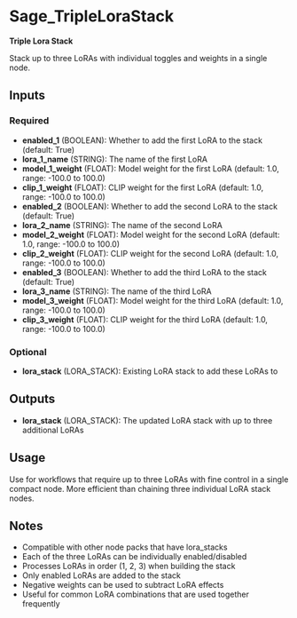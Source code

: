 # Sage_TripleLoraStack

**Triple Lora Stack**

Stack up to three LoRAs with individual toggles and weights in a single node.

## Inputs

### Required

- **enabled_1** (BOOLEAN): Whether to add the first LoRA to the stack (default: True)
- **lora_1_name** (STRING): The name of the first LoRA
- **model_1_weight** (FLOAT): Model weight for the first LoRA (default: 1.0, range: -100.0 to 100.0)
- **clip_1_weight** (FLOAT): CLIP weight for the first LoRA (default: 1.0, range: -100.0 to 100.0)
- **enabled_2** (BOOLEAN): Whether to add the second LoRA to the stack (default: True)
- **lora_2_name** (STRING): The name of the second LoRA
- **model_2_weight** (FLOAT): Model weight for the second LoRA (default: 1.0, range: -100.0 to 100.0)
- **clip_2_weight** (FLOAT): CLIP weight for the second LoRA (default: 1.0, range: -100.0 to 100.0)
- **enabled_3** (BOOLEAN): Whether to add the third LoRA to the stack (default: True)
- **lora_3_name** (STRING): The name of the third LoRA
- **model_3_weight** (FLOAT): Model weight for the third LoRA (default: 1.0, range: -100.0 to 100.0)
- **clip_3_weight** (FLOAT): CLIP weight for the third LoRA (default: 1.0, range: -100.0 to 100.0)

### Optional

- **lora_stack** (LORA_STACK): Existing LoRA stack to add these LoRAs to

## Outputs

- **lora_stack** (LORA_STACK): The updated LoRA stack with up to three additional LoRAs

## Usage

Use for workflows that require up to three LoRAs with fine control in a single compact node. More efficient than chaining three individual LoRA stack nodes.

## Notes

- Compatible with other node packs that have lora_stacks
- Each of the three LoRAs can be individually enabled/disabled
- Processes LoRAs in order (1, 2, 3) when building the stack
- Only enabled LoRAs are added to the stack
- Negative weights can be used to subtract LoRA effects
- Useful for common LoRA combinations that are used together frequently
